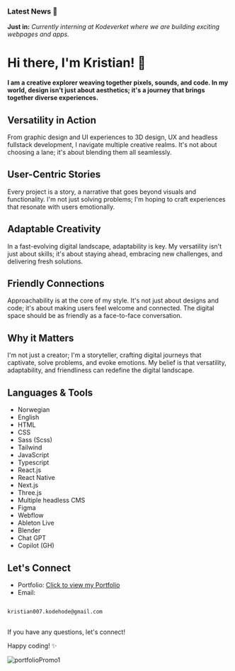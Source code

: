 ### Latest News 📰
**Just in:** *Currently interning at Kodeverket where we are building exciting webpages and apps.*

# Hi there, I'm Kristian! 👋

**I am a creative explorer weaving together pixels, sounds, and code. In my world, design isn't just about aesthetics; it's a journey that brings together diverse experiences.**



## Versatility in Action

From graphic design and UI experiences to 3D design, UX and headless fullstack development, I navigate multiple creative realms. It's not about choosing a lane; it's about blending them all seamlessly.



## User-Centric Stories

Every project is a story, a narrative that goes beyond visuals and functionality. I'm not just solving problems; I'm hoping to craft experiences that resonate with users emotionally.



## Adaptable Creativity

In a fast-evolving digital landscape, adaptability is key. My versatility isn't just about skills; it's about staying ahead, embracing new challenges, and delivering fresh solutions.



## Friendly Connections

Approachability is at the core of my style. It's not just about designs and code; it's about making users feel welcome and connected. The digital space should be as friendly as a face-to-face conversation.



## Why it Matters

I'm not just a creator; I'm a storyteller, crafting digital journeys that captivate, solve problems, and evoke emotions. My belief is that versatility, adaptability, and friendliness can redefine the digital landscape.



## Languages & Tools

- Norwegian
- English
- HTML
- CSS
- Sass (Scss)
- Tailwind
- JavaScript
- Typescript
- React.js
- React Native
- Next.js
- Three.js
- Multiple headless CMS
- Figma
- Webflow
- Ableton Live
- Blender
- Chat GPT
- Copilot (GH)



## Let's Connect

- Portfolio: [Click to view my Portfolio](https://kristian-kodehode.github.io/portfolio/)
- Email:
<pre>
<code>
kristian007.kodehode@gmail.com
</code>
</pre>


If you have any questions, let's connect!

Happy coding! ✨


![portfolioPromo1](https://github.com/Kristian-kodehode/Kristian-kodehode/assets/125975980/6f856ad7-1cbc-4ac5-9652-452ccd6f62f9)
